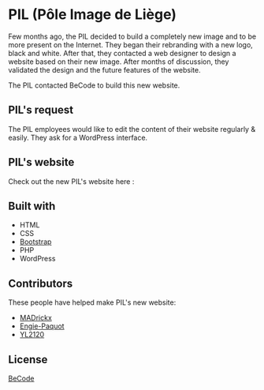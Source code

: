 # PIL (Pôle Image de Liège)

Few months ago, the PIL decided to build a completely new image and to be more present on the Internet. They began their rebranding with a new logo, black and white. After that, they contacted a web designer to design a website based on their new image. After months of discussion, they validated the design and the future features of the website.

The PIL contacted BeCode to build this new website.

## PIL's request

The PIL employees would like to edit the content of their website regularly & easily. They ask for a WordPress interface.

## PIL's website

Check out the new PIL's website here : 


## Built with 
* HTML
* CSS
* [Bootstrap](https://getbootstrap.com)
* PHP
* WordPress


## Contributors
These people have helped make PIL's new website:

* [MADrickx](https://github.com/MADrickx)
* [Engie-Paquot](https://github.com/Engie-Paquot)
* [YL2120](https://github.com/YL2120)

## License
[BeCode](https://becode.org/fr/)
